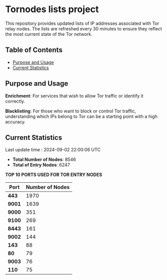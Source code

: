# Tornodes lists project

This repository provides updated lists of IP addresses associated with Tor relay nodes. The lists are refreshed every 30 minutes to ensure they reflect the most current state of the Tor network.

## Table of Contents

- [Purpose and Usage](#purpose-and-usage)
- [Current Statistics](#current-statistics)


## Purpose and Usage

**Enrichment**: For services that wish to allow Tor traffic or identify it correctly.

**Blacklisting**: For those who want to block or control Tor traffic, understanding which IPs belong to Tor can be a starting point with a high accuracy.

## Current Statistics

Last update time : 2024-09-02 22:00:06 UTC

- **Total Number of Nodes**: 8546
- **Total of Entry Nodes**: 6247

**TOP 10 PORTS USED FOR TOR ENTRY NODES**

| **Port** | **Number of Nodes** |
|------|-----------------|
| **443**   | 1970  |
| **9001**   | 1639  |
| **9000**   | 351  |
| **9100**   | 269  |
| **8443**   | 161  |
| **9002**   | 144  |
| **143**   | 88  |
| **80**   | 79  |
| **9003**   | 76  |
| **110**   | 75  |

